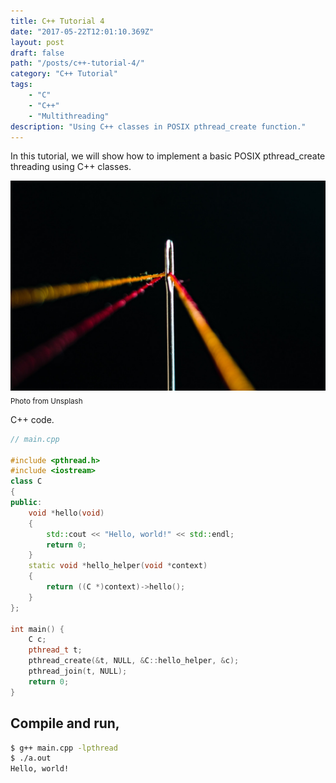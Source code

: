 ```yaml
---
title: C++ Tutorial 4
date: "2017-05-22T12:01:10.369Z"
layout: post
draft: false
path: "/posts/c++-tutorial-4/"
category: "C++ Tutorial"
tags:
    - "C"
    - "C++"
    - "Multithreading"
description: "Using C++ classes in POSIX pthread_create function."
---
```

In this tutorial, we will show how to implement a basic POSIX pthread_create threading using C++ classes.

![Tutorial4](./1.jpg "Thread in the needle")<sub>Photo from Unsplash</sub>

C++ code.

```cpp
// main.cpp

#include <pthread.h>
#include <iostream>
class C
{
public:
    void *hello(void)
    {
        std::cout << "Hello, world!" << std::endl;
        return 0;
    }
    static void *hello_helper(void *context)
    {
        return ((C *)context)->hello();
    }
};

int main() {
    C c;
    pthread_t t;
    pthread_create(&t, NULL, &C::hello_helper, &c);
    pthread_join(t, NULL);
    return 0;
}
```

## Compile and run,
```bash
$ g++ main.cpp -lpthread
$ ./a.out
Hello, world!
```